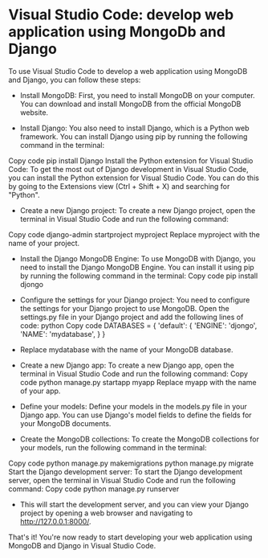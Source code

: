 # Visual Studio Code: develop web application using MongoDb and Django

To use Visual Studio Code to develop a web application using MongoDB and Django, you can follow these steps:

- Install MongoDB: First, you need to install MongoDB on your computer. You can download and install MongoDB from the official MongoDB website.

- Install Django: You also need to install Django, which is a Python web framework. You can install Django using pip by running the following command in the terminal:

Copy code
pip install Django
Install the Python extension for Visual Studio Code: To get the most out of Django development in Visual Studio Code, you can install the Python extension for Visual Studio Code. You can do this by going to the Extensions view (Ctrl + Shift + X) and searching for "Python".

- Create a new Django project: To create a new Django project, open the terminal in Visual Studio Code and run the following command:

Copy code
django-admin startproject myproject
Replace myproject with the name of your project.

- Install the Django MongoDB Engine: To use MongoDB with Django, you need to install the Django MongoDB Engine. You can install it using pip by running the following command in the terminal:
Copy code
pip install djongo

- Configure the settings for your Django project: You need to configure the settings for your Django project to use MongoDB. Open the settings.py file in your Django project and add the following lines of code:
python
Copy code
DATABASES = {
    'default': {
        'ENGINE': 'djongo',
        'NAME': 'mydatabase',
    }
}

- Replace mydatabase with the name of your MongoDB database.

- Create a new Django app: To create a new Django app, open the terminal in Visual Studio Code and run the following command:
Copy code
python manage.py startapp myapp
Replace myapp with the name of your app.

- Define your models: Define your models in the models.py file in your Django app. You can use Django's model fields to define the fields for your MongoDB documents.

- Create the MongoDB collections: To create the MongoDB collections for your models, run the following command in the terminal:

Copy code
python manage.py makemigrations
python manage.py migrate
Start the Django development server: To start the Django development server, open the terminal in Visual Studio Code and run the following command:
Copy code
python manage.py runserver
- This will start the development server, and you can view your Django project by opening a web browser and navigating to http://127.0.0.1:8000/.

That's it! You're now ready to start developing your web application using MongoDB and Django in Visual Studio Code.
